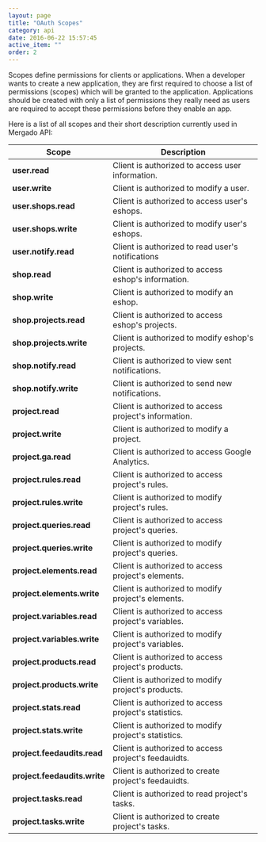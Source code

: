 ```yaml
---
layout: page
title: "OAuth Scopes"
category: api
date: 2016-06-22 15:57:45
active_item: ""
order: 2
---
```


Scopes define permissions for clients or applications. When a developer wants to create a new application, they are first required to choose a list of permissions (scopes) which will be granted to the application. Applications should be created with only a list of permissions they really need as users are required to accept these permissions before they enable an app.

Here is a list of all scopes and their short description currently used in Mergado API:

| Scope                        | Description                                           |
|------------------------------|-------------------------------------------------------|
| **user.read**                | Client is authorized to access user information.      |
| **user.write**               | Client is authorized to modify a user.                |
| **user.shops.read**          | Client is authorized to access user's eshops.         |
| **user.shops.write**         | Client is authorized to modify user's eshops.         |
| **user.notify.read**         | Client is authorized to read user's notifications     |
| **shop.read**                | Client is authorized to access eshop's information.   |
| **shop.write**               | Client is authorized to modify an eshop.              |
| **shop.projects.read**       | Client is authorized to access eshop's projects.      |
| **shop.projects.write**      | Client is authorized to modify eshop's projects.      |
| **shop.notify.read**         | Client is authorized to view sent notifications.      |
| **shop.notify.write**        | Client is authorized to send new notifications.       |
| **project.read**             | Client is authorized to access project's information. |
| **project.write**            | Client is authorized to modify a project.             |
| **project.ga.read**          | Client is authorized to access Google Analytics.      |
| **project.rules.read**       | Client is authorized to access project's rules.       |
| **project.rules.write**      | Client is authorized to modify project's rules.       |
| **project.queries.read**     | Client is authorized to access project's queries.     |
| **project.queries.write**    | Client is authorized to modify project's queries.     |
| **project.elements.read**    | Client is authorized to access project's elements.    |
| **project.elements.write**   | Client is authorized to modify project's elements.    |
| **project.variables.read**   | Client is authorized to access project's variables.   |
| **project.variables.write**  | Client is authorized to modify project's variables.   |
| **project.products.read**    | Client is authorized to access project's products.    |
| **project.products.write**   | Client is authorized to modify project's products.    |
| **project.stats.read**       | Client is authorized to access project's statistics.  |
| **project.stats.write**      | Client is authorized to modify project's statistics.  |
| **project.feedaudits.read**  | Client is authorized to access project's feedauidts.  |
| **project.feedaudits.write** | Client is authorized to create project's feedauidts.  |
| **project.tasks.read**       | Client is authorized to read project's tasks.         |
| **project.tasks.write**      | Client is authorized to create project's tasks.       |
